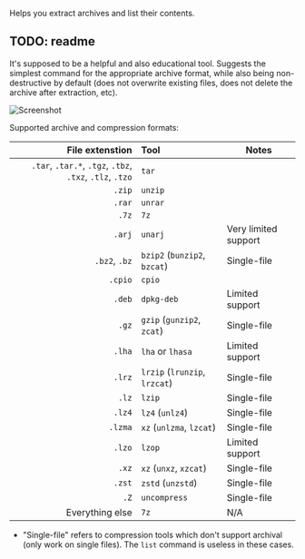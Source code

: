 Helps you extract archives and list their contents.


## TODO: readme

It's supposed to be a helpful and also educational tool. Suggests the simplest command for the appropriate archive format, while also being non-destructive by default (does not overwrite existing files, does not delete the archive after extraction, etc).

![Screenshot](screenshot.png)

Supported archive and compression formats:

| File extenstion | Tool | Notes |
| --------------: | :--- | ------------------ |
| `.tar`, `.tar.*`, `.tgz`, `.tbz`, `.txz`, `.tlz`, `.tzo` | `tar` |
| `.zip` | `unzip` |
| `.rar` | `unrar` |
| `.7z` | `7z` |
| `.arj` | `unarj` | Very limited support |
| `.bz2`, `.bz` | `bzip2` (`bunzip2`, `bzcat`) | Single-file |
| `.cpio` | `cpio` |
| `.deb` | `dpkg-deb` | Limited support |
| `.gz` | `gzip` (`gunzip2`, `zcat`) | Single-file |
| `.lha` | `lha` or `lhasa` | Limited support |
| `.lrz` | `lrzip` (`lrunzip`, `lrzcat`) | Single-file |
| `.lz` | `lzip` | Single-file |
| `.lz4` | `lz4` (`unlz4`) | Single-file |
| `.lzma` | `xz` (`unlzma`, `lzcat`) | Single-file |
| `.lzo` | `lzop` | Limited support |
| `.xz` | `xz` (`unxz`, `xzcat`) | Single-file |
| `.zst` | `zstd` (`unzstd`) | Single-file |
| `.Z` | `uncompress` | Single-file |
| Everything else | `7z` | N/A |

* "Single-file" refers to compression tools which don't support archival (only work on single files). The `list` command is useless in these cases.

